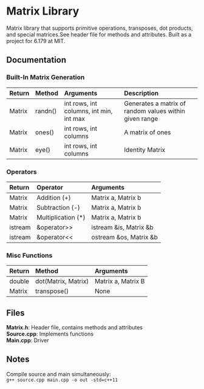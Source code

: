 # Matrix Library
Matrix library that supports primitive operations, transposes, dot products, and special matrices.See header file for methods and attributes. Built as a project for 6.179 at MIT.

## Documentation
### Built-In Matrix Generation
| Return | Method             | Arguments                              |Description                                            |    
| :------| :------------------| :--------------------------------------| :-----------------------------------------------------|
| Matrix | randn()            | int rows, int columns, int min, int max| Generates a matrix of random values within given range|
| Matrix | ones()             | int rows, int columns                  | A matrix of ones                                      |
| Matrix | eye()              | int rows, int columns                  | Identity Matrix                                       |

### Operators
| Return | Operator           | Arguments             |
| :------| :------------------| :---------------------|
| Matrix | Addition (+)       |     Matrix a, Matrix b|
| Matrix | Subtraction (-)    |     Matrix a, Matrix b|
| Matrix | Multiplication (*) |     Matrix a, Matrix b|
|istream | &operator>>        | istream &is, Matrix &b|
|istream | &operator<<        | ostream &os, Matrix &b|

### Misc Functions
| Return | Method             | Arguments             |
| :------| :------------------| :---------------------|
| double | dot(Matrix, Matrix)|  Matrix a, Matrix B   |
| Matrix | transpose()        |  None                 |


## Files
 __Matrix.h__: Header file, contains methods and attributes  
 __Source.cpp__: Implements functions  
 __Main.cpp__: Driver
## Notes
Compile source and main simultaneously:  
`g++ source.cpp main.cpp -o out -std=c++11`
